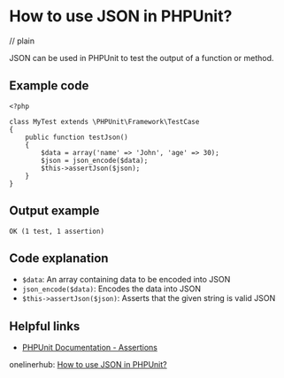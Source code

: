 # How to use JSON in PHPUnit?
// plain

JSON can be used in PHPUnit to test the output of a function or method.

## Example code

```
<?php

class MyTest extends \PHPUnit\Framework\TestCase
{
    public function testJson()
    {
        $data = array('name' => 'John', 'age' => 30);
        $json = json_encode($data);
        $this->assertJson($json);
    }
}
```

## Output example

```
OK (1 test, 1 assertion)
```

## Code explanation

- `$data`: An array containing data to be encoded into JSON
- `json_encode($data)`: Encodes the data into JSON
- `$this->assertJson($json)`: Asserts that the given string is valid JSON

## Helpful links
- [PHPUnit Documentation - Assertions](https://phpunit.readthedocs.io/en/9.2/assertions.html#assertjson)

onelinerhub: [How to use JSON in PHPUnit?](https://onelinerhub.com/phpunit/how-to-use-json-in-phpunit)